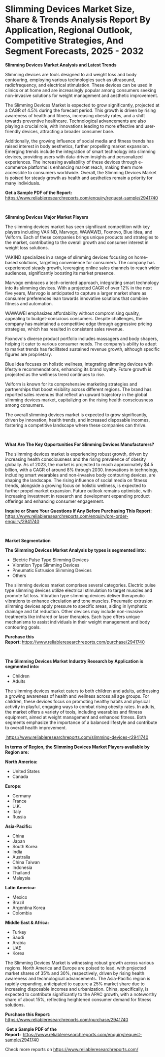 <p><h1>Slimming Devices Market Size, Share & Trends Analysis Report By Application, Regional Outlook, Competitive Strategies, And Segment Forecasts, 2025 - 2032</h1></p><p><strong>Slimming Devices Market Analysis and Latest Trends</strong></p>
<p><p>Slimming devices are tools designed to aid weight loss and body contouring, employing various technologies such as ultrasound, radiofrequency, and electrical stimulation. These devices can be used in clinics or at home and are increasingly popular among consumers seeking non-invasive solutions for weight management and aesthetic improvement. </p><p>The Slimming Devices Market is expected to grow significantly, projected at a CAGR of 4.5% during the forecast period. This growth is driven by rising awareness of health and fitness, increasing obesity rates, and a shift towards preventive healthcare. Technological advancements are also playing a crucial role, with innovations leading to more effective and user-friendly devices, attracting a broader consumer base. </p><p>Additionally, the growing influence of social media and fitness trends has raised interest in body aesthetics, further propelling market expansion. Emerging trends include the integration of smart technology into slimming devices, providing users with data-driven insights and personalized experiences. The increasing availability of these devices through e-commerce platforms is enhancing market reach, making them more accessible to consumers worldwide. Overall, the Slimming Devices Market is poised for steady growth as health and aesthetics remain a priority for many individuals.</p></p>
<p><strong>Get a Sample PDF of the Report:&nbsp;</strong> <a href="https://www.reliableresearchreports.com/enquiry/request-sample/2941740?utm_campaign=2981&utm_medium=2&utm_source=Github&utm_content=ia&utm_term=15032025&utm_id=slimming-devices">https://www.reliableresearchreports.com/enquiry/request-sample/2941740</a></p>
<p>&nbsp;</p>
<p><strong>Slimming Devices Major Market Players</strong></p>
<p><p>The slimming devices market has seen significant competition with key players including VAKIND, Marvogo, WAWAWEI, Foxnovo, Blue Idea, and Velform. Each of these companies brings unique products and strategies to the market, contributing to the overall growth and consumer interest in weight loss solutions.</p><p>VAKIND specializes in a range of slimming devices focusing on home-based solutions, targeting convenience for consumers. The company has experienced steady growth, leveraging online sales channels to reach wider audiences, significantly boosting its market presence.</p><p>Marvogo embraces a tech-oriented approach, integrating smart technology into its slimming devices. With a projected CAGR of over 12% in the next five years, Marvogo is anticipated to capture a larger market share as consumer preferences lean towards innovative solutions that combine fitness and automation.</p><p>WAWAWEI emphasizes affordability without compromising quality, appealing to budget-conscious consumers. Despite challenges, the company has maintained a competitive edge through aggressive pricing strategies, which has resulted in consistent sales revenue.</p><p>Foxnovo's diverse product portfolio includes massagers and body shapers, helping it cater to various consumer needs. The company’s ability to adapt to market trends has facilitated sustained revenue growth, although specific figures are proprietary.</p><p>Blue Idea focuses on holistic wellness, integrating slimming devices with lifestyle recommendations, enhancing its brand loyalty. Future growth is projected as the wellness trend continues to rise.</p><p>Velform is known for its comprehensive marketing strategies and partnerships that boost visibility across different regions. The brand has reported sales revenues that reflect an upward trajectory in the global slimming devices market, capitalizing on the rising health consciousness among consumers.</p><p>The overall slimming devices market is expected to grow significantly, driven by innovation, health trends, and increased disposable incomes, fostering a competitive landscape where these companies can thrive.</p></p>
<p>&nbsp;</p>
<p><strong>What Are The Key Opportunities For Slimming Devices Manufacturers?</strong></p>
<p><p>The slimming devices market is experiencing robust growth, driven by increasing health consciousness and the rising prevalence of obesity globally. As of 2023, the market is projected to reach approximately $4.5 billion, with a CAGR of around 8% through 2030. Innovations in technology, including smart wearables and non-invasive body contouring devices, are shaping the landscape. The rising influence of social media on fitness trends, alongside a growing focus on holistic wellness, is expected to further propel market expansion. Future outlook remains optimistic, with increasing investment in research and development expanding product offerings and enhancing consumer engagement.</p></p>
<p><strong>Inquire or Share Your Questions If Any Before Purchasing This Report:</strong> <a href="https://www.reliableresearchreports.com/enquiry/pre-order-enquiry/2941740?utm_campaign=2981&utm_medium=2&utm_source=Github&utm_content=ia&utm_term=15032025&utm_id=slimming-devices">https://www.reliableresearchreports.com/enquiry/pre-order-enquiry/2941740</a></p>
<p>&nbsp;</p>
<p><strong>Market Segmentation</strong></p>
<p><strong>The Slimming Devices Market Analysis by types is segmented into:</strong></p>
<p><ul><li>Electric Pulse Type Slimming Devices</li><li>Vibration Type Slimming Devices</li><li>Pneumatic Extrusion Slimming Devices</li><li>Others</li></ul></p>
<p><p>The slimming devices market comprises several categories. Electric pulse type slimming devices utilize electrical stimulation to target muscles and promote fat loss. Vibration type slimming devices deliver therapeutic vibrations to enhance circulation and tone muscles. Pneumatic extrusion slimming devices apply pressure to specific areas, aiding in lymphatic drainage and fat reduction. Other devices may include non-invasive treatments like infrared or laser therapies. Each type offers unique mechanisms to assist individuals in their weight management and body contouring goals.</p></p>
<p><strong>Purchase this Report:&nbsp;</strong><a href="https://www.reliableresearchreports.com/purchase/2941740?utm_campaign=2981&utm_medium=2&utm_source=Github&utm_content=ia&utm_term=15032025&utm_id=slimming-devices">https://www.reliableresearchreports.com/purchase/2941740</a></p>
<p>&nbsp;</p>
<p><strong>The Slimming Devices Market Industry Research by Application is segmented into:</strong></p>
<p><ul><li>Children</li><li>Adults</li></ul></p>
<p><p>The slimming devices market caters to both children and adults, addressing a growing awareness of health and wellness across all age groups. For children, these devices focus on promoting healthy habits and physical activity in playful, engaging ways to combat rising obesity rates. In adults, the market offers a variety of tools, including wearables and fitness equipment, aimed at weight management and enhanced fitness. Both segments emphasize the importance of a balanced lifestyle and contribute to overall health improvement.</p></p>
<p><a href="https://www.reliableresearchreports.com/slimming-devices-r2941740?utm_campaign=2981&utm_medium=2&utm_source=Github&utm_content=ia&utm_term=15032025&utm_id=slimming-devices">&nbsp;https://www.reliableresearchreports.com/slimming-devices-r2941740</a></p>
<p><strong>In terms of Region, the Slimming Devices Market Players available by Region are:</strong></p>
<p>
    <p> <strong> North America: </strong>
        <ul>
            <li>United States</li>
            <li>Canada</li>
        </ul>
        </p> 
    <p> <strong> Europe: </strong>
        <ul>
            <li>Germany</li>
            <li>France</li>
            <li>U.K.</li>
            <li>Italy</li>
            <li>Russia</li>
        </ul>
        </p> 
    <p> <strong> Asia-Pacific: </strong>
        <ul>
            <li>China</li>
            <li>Japan</li>
            <li>South Korea</li>
            <li>India</li>
            <li>Australia</li>
            <li>China Taiwan</li>
            <li>Indonesia</li>
            <li>Thailand</li>
            <li>Malaysia</li>
        </ul>
        </p> 
    <p> <strong> Latin America: </strong>
        <ul>
            <li>Mexico</li>
            <li>Brazil</li>
            <li>Argentina Korea</li>
            <li>Colombia</li>
        </ul>
        </p> 
    <p> <strong> Middle East & Africa: </strong>
        <ul>
            <li>Turkey</li>
            <li>Saudi</li>
            <li>Arabia</li>
            <li>UAE</li>
            <li>Korea</li>
        </ul>
    </p>
    </p>
<p><p>The Slimming Devices Market is witnessing robust growth across various regions. North America and Europe are poised to lead, with projected market shares of 35% and 30%, respectively, driven by rising health awareness and technological advancements. The Asia-Pacific region is rapidly expanding, anticipated to capture a 25% market share due to increasing disposable incomes and urbanization. China, specifically, is expected to contribute significantly to the APAC growth, with a noteworthy share of about 15%, reflecting heightened consumer demand for fitness solutions.</p></p>
<p><strong>Purchase this Report: </strong><a href="https://www.reliableresearchreports.com/purchase/2941740?utm_campaign=2981&utm_medium=2&utm_source=Github&utm_content=ia&utm_term=15032025&utm_id=slimming-devices">https://www.reliableresearchreports.com/purchase/2941740</a></p>
<p>&nbsp;<strong>Get a Sample PDF of the Report:&nbsp;&nbsp;</strong><a href="https://www.reliableresearchreports.com/enquiry/request-sample/2941740?utm_campaign=2981&utm_medium=2&utm_source=Github&utm_content=ia&utm_term=15032025&utm_id=slimming-devices">https://www.reliableresearchreports.com/enquiry/request-sample/2941740</a></p>
<p><strong></strong></p>
<p>Check more reports on <a href="https://www.reliableresearchreports.com/?utm_campaign=2981&utm_medium=2&utm_source=Github&utm_content=ia&utm_term=15032025&utm_id=slimming-devices">https://www.reliableresearchreports.com/</a></p>